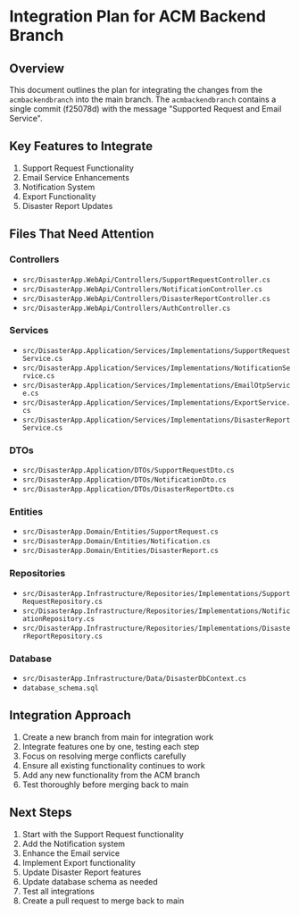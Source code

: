 # Integration Plan for ACM Backend Branch

## Overview
This document outlines the plan for integrating the changes from the `acmbackendbranch` into the main branch. The `acmbackendbranch` contains a single commit (f25078d) with the message "Supported Request and Email Service".

## Key Features to Integrate
1. Support Request Functionality
2. Email Service Enhancements
3. Notification System
4. Export Functionality
5. Disaster Report Updates

## Files That Need Attention

### Controllers
- `src/DisasterApp.WebApi/Controllers/SupportRequestController.cs`
- `src/DisasterApp.WebApi/Controllers/NotificationController.cs`
- `src/DisasterApp.WebApi/Controllers/DisasterReportController.cs`
- `src/DisasterApp.WebApi/Controllers/AuthController.cs`

### Services
- `src/DisasterApp.Application/Services/Implementations/SupportRequestService.cs`
- `src/DisasterApp.Application/Services/Implementations/NotificationService.cs`
- `src/DisasterApp.Application/Services/Implementations/EmailOtpService.cs`
- `src/DisasterApp.Application/Services/Implementations/ExportService.cs`
- `src/DisasterApp.Application/Services/Implementations/DisasterReportService.cs`

### DTOs
- `src/DisasterApp.Application/DTOs/SupportRequestDto.cs`
- `src/DisasterApp.Application/DTOs/NotificationDto.cs`
- `src/DisasterApp.Application/DTOs/DisasterReportDto.cs`

### Entities
- `src/DisasterApp.Domain/Entities/SupportRequest.cs`
- `src/DisasterApp.Domain/Entities/Notification.cs`
- `src/DisasterApp.Domain/Entities/DisasterReport.cs`

### Repositories
- `src/DisasterApp.Infrastructure/Repositories/Implementations/SupportRequestRepository.cs`
- `src/DisasterApp.Infrastructure/Repositories/Implementations/NotificationRepository.cs`
- `src/DisasterApp.Infrastructure/Repositories/Implementations/DisasterReportRepository.cs`

### Database
- `src/DisasterApp.Infrastructure/Data/DisasterDbContext.cs`
- `database_schema.sql`

## Integration Approach

1. Create a new branch from main for integration work
2. Integrate features one by one, testing each step
3. Focus on resolving merge conflicts carefully
4. Ensure all existing functionality continues to work
5. Add any new functionality from the ACM branch
6. Test thoroughly before merging back to main

## Next Steps

1. Start with the Support Request functionality
2. Add the Notification system
3. Enhance the Email service
4. Implement Export functionality
5. Update Disaster Report features
6. Update database schema as needed
7. Test all integrations
8. Create a pull request to merge back to main
